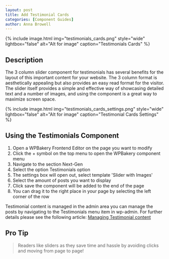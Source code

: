 ```yaml
---
layout: post
title: Add Testimonial Cards
categories: [Component Guides]
author: Anna Browell
---
```

{% include image.html img="testimonials_cards.png" style="wide" lightbox="false" alt="Alt for image" caption="Testimonials Cards" %}


## Description

The 3 column slider component for testimonials has several benefits for the layout of this important content for your website. The 3 column format is aesthetically appealing but also provides an easy read format for the visitor. The slider itself provides a simple and effective way of showcasing detailed text and a number of images, and using the component is a great way to maximize screen space.

{% include image.html img="testimonials_cards_settings.png" style="wide" lightbox="false" alt="Alt for image" caption="Testimonial Cards Settings" %}


## Using the Testimonials Component


1. Open a WPBakery Frontend Editor on the page you want to modify
2. Click the + symbol on the top menu to open the WPBakery component menu
3. Navigate to the section Next-Gen
4. Select the option Testimonials option
5. The settings box will open out, select template 'Slider with Images'
6. Select the amount of posts you want to display
7. Click save the component will be added to the end of the page
8. You can drag it to the right place in your page by selecting the left corner of the row

Testimonial content is managed in the admin area you can manage the posts by navigating to the Testimonials menu item in wp-admin. For further details please see the following article:
[Managing Testimonial content](/Shutta-Cognita-NextGen/CPT-Testimonials/)


## Pro Tip
> Readers like sliders as they save time and hassle by avoiding clicks and moving from page to page!
